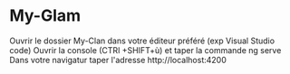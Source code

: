 # My-Glam
Ouvrir le dossier My-Clan dans votre éditeur préféré (exp Visual Studio code) 
Ouvrir la console (CTRl +SHIFT+ù) et taper la commande ng serve
Dans votre navigatur taper l'adresse http://localhost:4200
